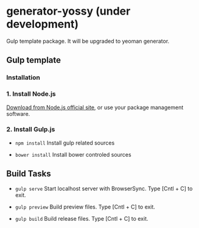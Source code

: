 # generator-yossy (under development)
Gulp template package. It will be upgraded to yeoman generator.

## Gulp template

### Installation

### 1. Install Node.js
[Download from Node.js official site](http://nodejs.org/), or use your package management software.

### 2. Install Gulp.js
* `npm install`
  Install gulp related sources

* `bower install`
  Install bower controled sources

## Build Tasks
* `gulp serve`
  Start localhost server with BrowserSync.
  Type [Cntl + C] to exit.

* `gulp preview`
  Build preview files.
  Type [Cntl + C] to exit.

* `gulp build`
  Build release files.
  Type [Cntl + C] to exit.


